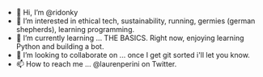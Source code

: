 - 👋 Hi, I’m @ridonky
- 👀 I’m interested in ethical tech, sustainability, running, germies (german shepherds), learning programming.
- 🌱 I’m currently learning ... THE BASICS. Right now, enjoying learning Python and building a bot.
- 💞️ I’m looking to collaborate on ... once I get git sorted i'll let you know.
- 📫 How to reach me ... @laurenperini on Twitter.
